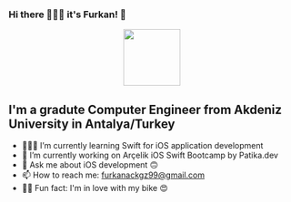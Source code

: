### Hi there 🙋🏻‍♂️ it's Furkan! 🙂

<div id="header" align="center">
  <img src="[https://media.giphy.com/media/M9gbBd9nbDrOTu1Mqx/giphy.gif](https://media.giphy.com/media/IpeYSEZshTefe/giphy.gif)" width="100"/>
</div>

## I'm a gradute Computer Engineer from Akdeniz University in Antalya/Turkey

- 👨🏻‍💻 I’m currently learning Swift for iOS application development
- 🔭 I’m currently working on Arçelik iOS Swift Bootcamp by Patika.dev
- 💬 Ask me about iOS development 🙃
- 📫 How to reach me: furkanackgz99@gmail.com
- 🚴🏼 Fun fact: I'm in love with my bike 😍

<!--
**furkanackgz/furkanackgz** is a ✨ _special_ ✨ repository because its `README.md` (this file) appears on your GitHub profile.

Here are some ideas to get you started:

- 🔭 I’m currently working on ...
- 🌱 I’m currently learning ...
- 👯 I’m looking to collaborate on ...
- 🤔 I’m looking for help with ...
- 💬 Ask me about ...
- 📫 How to reach me: ...
- 😄 Pronouns: ...
v
-->
